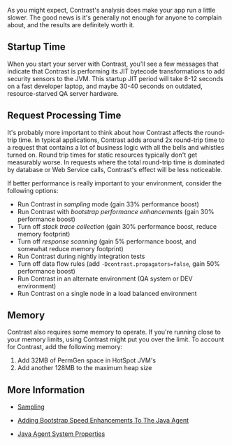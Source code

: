<!--
title: "How Does The Java Agent Affect App Performance?"
description: "Tips to improve app performance with the Java agent"
tags: "troubleshoot java agent performance latency startup"
-->

As you might expect, Contrast's analysis does make your app run a little slower. The good news is it's generally not enough for anyone to complain about, and the results are definitely worth it.


## Startup Time

When you start your server with Contrast, you'll see a few messages that indicate that Contrast is performing its JIT bytecode transformations to add security sensors to the JVM. This startup JIT period will take 8-12 seconds on a fast developer laptop, and maybe 30-40 seconds on outdated, resource-starved QA server hardware.

## Request Processing Time

It's probably more important to think about how Contrast affects the round-trip time. In typical applications, Contrast adds around 2x round-trip time to a request that contains a lot of business logic with all the bells and whistles turned on. Round trip times for static resources typically don't get measurably worse. In requests where the total round-trip time is dominated by database or Web Service calls, Contrast's effect will be less noticeable.

If better performance is really important to your environment, consider the following options:

* Run Contrast in *sampling* mode (gain 33% performance boost)
* Run Contrast with *bootstrap performance enhancements* (gain 30% performance boost)
* Turn off *stack trace collection* (gain 30% performance boost, reduce memory footprint)
* Turn off *response scanning* (gain 5% performance boost, and somewhat reduce memory footprint)
* Run Contrast during nightly integration tests
* Turn off data flow rules (add ```-Dcontrast.propagators=false```, gain 50% performance boost)
* Run Contrast in an alternate environment (QA system or DEV environment)
* Run Contrast on a single node in a load balanced environment

## Memory

Contrast also requires some memory to operate. If you're running close to your memory limits, using Contrast might put you over the limit. To account for Contrast, add the following memory:

1. Add 32MB of PermGen space in HotSpot JVM's
2. Add another 128MB to the maximum heap size

## More Information

* [Sampling](admin_orgsettings.html#server)

* [Adding Bootstrap Speed Enhancements To The Java Agent](installation_javaconfig.html#bootstrap)

* [Java Agent System Properties](installation_javaconfig.html#system)
